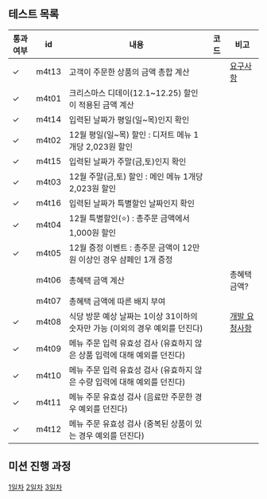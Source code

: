 ## 테스트 목록

| 통과여부 | id    | 내용                                             | 코드| 비고                                                                                                                                                                                                  |
|------|-------|------------------------------------------------|----|-----------------------------------------------------------------------------------------------------------------------------------------------------------------------------------------------------|
| ✓    | m4t13 | 고객이 주문한 상품의 금액 총합 계산                           | | [요구사항](https://github.com/mingeun2154/java-christmas-6-mingeun2154#12%EC%9B%94-%EC%9D%B4%EB%B2%A4%ED%8A%B8-%EA%B3%84%ED%9A%8D)                                                                      |
| ✓    | m4t01 | 크리스마스 디데이(12.1~12.25) 할인이 적용된 금액 계산            | |                                                                      |
| ✓    | m4t14 | 입력된 날짜가 평일(일~목)인지 확인                           | ||
| ✓    | m4t02 | 12월 평일(일~목) 할인 : 디저트 메뉴 1개당 2,023원 할인          | ||
| ✓    | m4t15 | 입력된 날짜가 주말(금,토)인지 확인                           | ||
| ✓    | m4t03 | 12월 주말(금,토) 할인 : 메인 메뉴 1개당 2,023원 할인           | ||
| ✓    | m4t16 | 입력된 날짜가 특별할인 날짜인지 확인                           | ||
| ✓    | m4t04 | 12월 특별할인(⭐️) : 총주문 금액에서 1,000원 할인              | ||
| ✓    | m4t05 | 12월 증정 이벤트 : 총주문 금액이 12만원 이상인 경우 샴페인 1개 증정     | ||
|      | m4t06 | 총혜택 금액 계산                                      | | 총혜택 금액?                                                                                                                                                                                             |
|      | m4t07 | 총혜택 금액에 따른 배지 부여                               | ||
| ✓    | m4t08 | 식당 방문 예상 날짜는 1이상 31이하의 숫자만 가능 (이외의 경우 예외를 던진다) | | [개발 요청사항](https://github.com/mingeun2154/java-christmas-6-mingeun2154#12%EC%9B%94-%EC%9D%B4%EB%B2%A4%ED%8A%B8-%ED%94%8C%EB%9E%98%EB%84%88-%EA%B0%9C%EB%B0%9C-%EC%9A%94%EC%B2%AD-%EC%82%AC%ED%95%AD) |
| ✓    | m4t09 | 메뉴 주문 입력 유효성 검사 (유효하지 않은 상품 입력에 대해 예외를 던진다)    | ||
| ✓    | m4t10 | 메뉴 주문 입력 유효성 검사 (유효하지 않은 수량 입력에 대해 예외를 던진다)    | ||
| ✓    | m4t11 | 메뉴 주문 유효성 검사 (음료만 주문한 경우 예외를 던진다)              | ||
| ✓    | m4t12 | 메뉴 주문 유효성 검사 (중복된 상품이 있는 경우 예외를 던진다)           | ||

## 미션 진행 과정

[1일차](https://mingeun2154.github.io/wooteco/4th-mission-1/)
[2일차](https://mingeun2154.github.io/wooteco/4th-mission-2/)
[3일차](https://mingeun2154.github.io/wooteco/4th-mission-3/)
